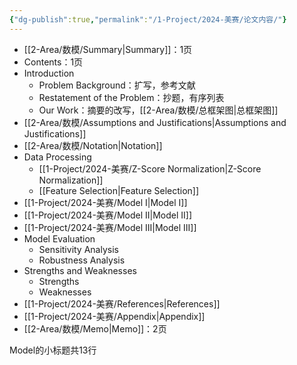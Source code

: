 ```yaml
---
{"dg-publish":true,"permalink":"/1-Project/2024-美赛/论文内容/"}
---
```


- [[2-Area/数模/Summary\|Summary]]：1页
- Contents：1页
- Introduction
	- Problem Background：扩写，参考文献
	- Restatement of the Problem：抄题，有序列表
	- Our Work：摘要的改写，[[2-Area/数模/总框架图\|总框架图]]
- [[2-Area/数模/Assumptions and Justifications\|Assumptions and Justifications]]
- [[2-Area/数模/Notation\|Notation]]
- Data Processing
	- [[1-Project/2024-美赛/Z-Score Normalization\|Z-Score Normalization]]
	- [[Feature Selection\|Feature Selection]]
- [[1-Project/2024-美赛/Model I\|Model I]]
- [[1-Project/2024-美赛/Model II\|Model II]]
- [[1-Project/2024-美赛/Model III\|Model III]]
- Model Evaluation
	- Sensitivity Analysis
	- Robustness Analysis
- Strengths and Weaknesses
	- Strengths
	- Weaknesses
- [[1-Project/2024-美赛/References\|References]]
- [[1-Project/2024-美赛/Appendix\|Appendix]]
- [[2-Area/数模/Memo\|Memo]]：2页

Model的小标题共13行